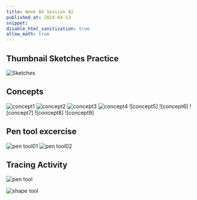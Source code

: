 ```yaml
---
title: Week 04 Session 02
published_at: 2024-04-13
snippet: 
disable_html_sanitization: true
allow_math: true
---
```


## Thumbnail Sketches Practice

![Sketches](/w04s01/20quick%20sketches.png)



## Concepts

![concept1](/w04s02/concept1.png)
![concept2](/w04s02/concept2.png)
![concept3](/w04s02/concept3.png)
![concept4](/w04s02/concept4.png)
![concept5]
![concept6]
![concept7]
![concept8]
![concept9]


## Pen tool excercise

![pen tool01](/w04s02/pen%20tool%20exersise%20three.png)
![pen tool02](/w04s02/Pen%20tool%204.png)
## Tracing Activity

![pen tool](/w04s02/edhopper_lighthousehill%20[Recovered].png)




![shape tool](/w04s02/edhopper_earlysunday.png)
